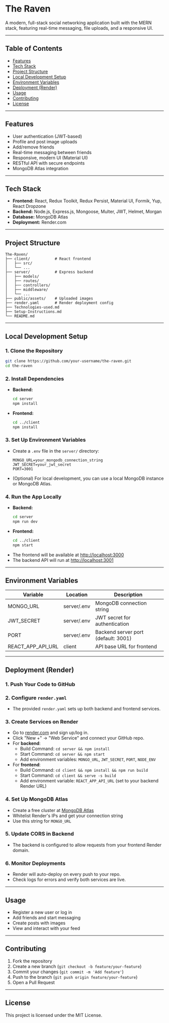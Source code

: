 # The Raven

A modern, full-stack social networking application built with the MERN stack, featuring real-time messaging, file uploads, and a responsive UI.

---

## Table of Contents
- [Features](#features)
- [Tech Stack](#tech-stack)
- [Project Structure](#project-structure)
- [Local Development Setup](#local-development-setup)
- [Environment Variables](#environment-variables)
- [Deployment (Render)](#deployment-render)
- [Usage](#usage)
- [Contributing](#contributing)
- [License](#license)

---

## Features
- User authentication (JWT-based)
- Profile and post image uploads
- Add/remove friends
- Real-time messaging between friends
- Responsive, modern UI (Material UI)
- RESTful API with secure endpoints
- MongoDB Atlas integration

---

## Tech Stack
- **Frontend:** React, Redux Toolkit, Redux Persist, Material UI, Formik, Yup, React Dropzone
- **Backend:** Node.js, Express.js, Mongoose, Multer, JWT, Helmet, Morgan
- **Database:** MongoDB Atlas
- **Deployment:** Render.com

---

## Project Structure
```
The-Raven/
├── client/           # React frontend
│   ├── src/
│   └── ...
├── server/           # Express backend
│   ├── models/
│   ├── routes/
│   ├── controllers/
│   ├── middleware/
│   └── ...
├── public/assets/    # Uploaded images
├── render.yaml       # Render deployment config
├── Technologies-used.md
├── Setup-Instructions.md
└── README.md
```

---

## Local Development Setup

### 1. **Clone the Repository**
```bash
git clone https://github.com/your-username/the-raven.git
cd the-raven
```

### 2. **Install Dependencies**
- **Backend:**
  ```bash
  cd server
  npm install
  ```
- **Frontend:**
  ```bash
  cd ../client
  npm install
  ```

### 3. **Set Up Environment Variables**
- Create a `.env` file in the `server/` directory:
  ```env
  MONGO_URL=your_mongodb_connection_string
  JWT_SECRET=your_jwt_secret
  PORT=3001
  ```
- (Optional) For local development, you can use a local MongoDB instance or MongoDB Atlas.

### 4. **Run the App Locally**
- **Backend:**
  ```bash
  cd server
  npm run dev
  ```
- **Frontend:**
  ```bash
  cd ../client
  npm start
  ```
- The frontend will be available at [http://localhost:3000](http://localhost:3000)
- The backend API will run at [http://localhost:3001](http://localhost:3001)

---

## Environment Variables
| Variable      | Location   | Description                        |
| -------------|------------|------------------------------------|
| MONGO_URL    | server/.env| MongoDB connection string           |
| JWT_SECRET   | server/.env| JWT secret for authentication       |
| PORT         | server/.env| Backend server port (default: 3001) |
| REACT_APP_API_URL | client | API base URL for frontend           |

---

## Deployment (Render)

### 1. **Push Your Code to GitHub**

### 2. **Configure `render.yaml`**
- The provided `render.yaml` sets up both backend and frontend services.

### 3. **Create Services on Render**
- Go to [render.com](https://render.com) and sign up/log in.
- Click "New +" → "Web Service" and connect your GitHub repo.
- For **backend**:
  - Build Command: `cd server && npm install`
  - Start Command: `cd server && npm start`
  - Add environment variables: `MONGO_URL`, `JWT_SECRET`, `PORT`, `NODE_ENV`
- For **frontend**:
  - Build Command: `cd client && npm install && npm run build`
  - Start Command: `cd client && serve -s build`
  - Add environment variable: `REACT_APP_API_URL` (set to your backend Render URL)

### 4. **Set Up MongoDB Atlas**
- Create a free cluster at [MongoDB Atlas](https://www.mongodb.com/cloud/atlas)
- Whitelist Render's IPs and get your connection string
- Use this string for `MONGO_URL`

### 5. **Update CORS in Backend**
- The backend is configured to allow requests from your frontend Render domain.

### 6. **Monitor Deployments**
- Render will auto-deploy on every push to your repo.
- Check logs for errors and verify both services are live.

---

## Usage
- Register a new user or log in
- Add friends and start messaging
- Create posts with images
- View and interact with your feed

---

## Contributing
1. Fork the repository
2. Create a new branch (`git checkout -b feature/your-feature`)
3. Commit your changes (`git commit -m 'Add feature'`)
4. Push to the branch (`git push origin feature/your-feature`)
5. Open a Pull Request

---

## License
This project is licensed under the MIT License. 